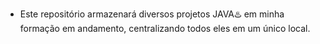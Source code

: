 - Este repositório armazenará diversos projetos JAVA♨️ em minha formação em andamento, centralizando todos eles em um único local.
